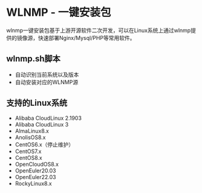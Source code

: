 # WLNMP - 一键安装包

wlnmp一键安装包基于上游开源软件二次开发，可以在Linux系统上通过wlnmp提供的镜像源，快速部署Nginx/Mysql/PHP等常用软件。

## wlnmp.sh脚本

- 自动识别当前系统以及版本
- 自动安装对应的WLNMP源

## 支持的Linux系统

- Alibaba CloudLinux 2.1903
- Alibaba CloudLinux 3
- AlmaLinux8.x
- AnolisOS8.x
- CentOS6.x（停止维护）
- CentOS7.x
- CentOS8.x
- OpenCloudOS8.x
- OpenEuler20.03
- OpenEuler22.03
- RockyLinux8.x


